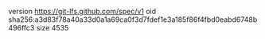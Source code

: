 version https://git-lfs.github.com/spec/v1
oid sha256:a3d83f78a40a33d0a1a69ca0f3d7fdef1e3a185f86f4fbd0eabd6748b496ffc3
size 4535
